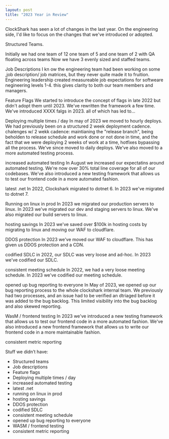 ```yaml
---
layout: post
title: "2023 Year in Review"
---
```

ClockShark has seen a lot of changes in the last year. On the engineering side, I'd like to focus on the changes that we've introduced or adopted.

Structured Teams.

Initially we had one team of 12 one team of 5 and one team of 2 with QA floating across teams
Now we have 3 evenly sized and staffed teams.

Job Descriptions
I kn ow the engineering team had been working on some ,job description/ job matrices, but they never quite made it to fruition. Engineering leadership created measureable job expectations for softweare negineering levels 1-4.
this gives clarity to both our team members and managers.

Feature Flags
We started to introduce the concept of flags in late 2022 but didn't adopt them until 2023. We've rewritten the framework a few time. We've introduced XXXX falgs in 2023. all of which has led to...

Deploying multiple times / day
In may of 2023 we moved to hourly deploys. We had previously been on a structured 2 week deployment cadence. chalenges w/ 2 wekk cadence: maintianing the "release branch", being beholden to release schedule and work done or not done in time, and the fact that we were deploying 2 weeks of work at a time, hotfixes bypassing all the process. We've since moved to daily deploys. We've also moved to a more automated testing process.

increased automated testing
In August we increased our expectatins around automated testing. We're now over 30% total line coverage for all of our codebases. We've also introduced a new testing framework that allows us to test our frontend code in a more automated fashion.

latest .net
In 2022, Clockshark migrated to dotnet 6. In 2023 we've migrated to dotnet 7. 

Running on linux in prod
In 2023 we migrated our production servers to linux. In 2023 we've migrated our dev and staging servers to linux. We've also migrated our build servers to linux.

hosting savings
In 2023 we've saved over $100k in hosting costs by migrating to linux and moving our WAF to cloudflare.

DDOS protection
In 2023 we've moved our WAF to cloudflare. This has given us DDOS protection and a CDN.

codified SDLC
in 2022, our SDLC was very loose and ad-hoc. In 2023 we've codified our SDLC.

consistent meeting schedule
In 2022, we had a very loose meeting schedule. In 2023 we've codified our meeting schedule.

opened up bug reporting to everyone
In May of 2023, we opened up our bug reporting process to the whole clockshark internal team. We previously had two processes, and an issue had to be verified an dtriaged before it was added to the bug backlog. This limited visibility into the bug backlog and also skewed reporting.

WasM / frontend testing
In 2023 we've introduced a new testing framework that allows us to test our frontend code in a more automated fashion. We've also introduced a new frontend framework that allows us to write our frontend code in a more maintainable fashion.

consistent metric reporting


Stuff we didn’t have:
- Structured teams
- Job descriptions
- Feature flags
- Deploying multiple times / day
- increased automated testing
- latest .net
- running on linux in prod
- hosting savings
- DDOS protection
- codified SDLC
- consistent meeting schedule
- opened up bug reporting to everyone
- WASM / frontend testing
- consistent metric reporting
